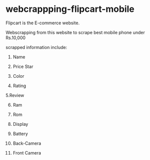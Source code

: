 # webcrappping-flipcart-mobile
Flipcart is the E-commerce website.

Webscrapping from this website to scrape best mobile phone under Rs.10,000 

scrapped information include:

1. Name

2. Price Star

3. Color 

4. Rating

5.Review

6. Ram

7. Rom

8. Display

9. Battery

10. Back-Camera

11. Front Camera

